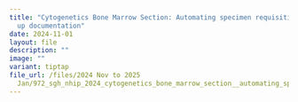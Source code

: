 ```yaml
---
title: "Cytogenetics Bone Marrow Section: Automating specimen requisition & set
  up documentation"
date: 2024-11-01
layout: file
description: ""
image: ""
variant: tiptap
file_url: /files/2024 Nov to 2025
  Jan/972_sgh_nhip_2024_cytogenetics_bone_marrow_section__automating_specimen_requisition_set_up.pdf
---
```

